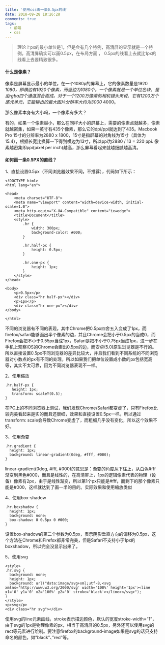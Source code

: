 ```yaml
---
title: '使用css画一条0.5px的线'
date: 2018-09-28 18:26:28
comments: true
tags: 
  - 前端
  - css
---
```


> 理论上px的最小单位是1，但是会有几个特例，高清屏的显示就是一个特例。高清屏确实可以画0.5px，在布局方面 ， 0.5px的线看上去就比1px的线看上去要精致很多。

<!-- more -->

#### 什么是像素？

像素是屏幕显示最小的单位，在一个1080p的屏幕上，它的像素数量是1920 *1080，即横边有1920个像素，而竖边为1080个。一个像素就是一个单位色块，是由rgba四个通道混合而成。对于一个1200万像素的相机镜头来说，它有1200万个感光单元，它能输出的最大图片分辨率大约为3000* 4000。

那么像素本身有大小吗，一个像素有多大？

有的，如果一个像素越小，那么在同样大小的屏幕上，需要的像素点就越多，像素就越密集，如果一英寸有435个像素，那么它的dpi/ppi就达到了435。Macbook Pro 15寸的分辨率为2880 x 1800，15寸是指屏幕的对角线为15寸（具体为15.4），根据长宽比换算一下得到横边为13寸，所以ppi为2880 / 13 = 220 ppi. 像素越密集即ppi(pixel per inch)越高，那么屏幕看起来就越细腻越高清。

#### 如何画一条0.5PX的直线？

1、直接设置0.5px（不同浏览器效果不同，不推荐），代码如下所示：

```
<!DOCTYPE html>
<html lang="en">

<head>
    <meta charset="UTF-8">
    <meta name="viewport" content="width=device-width, initial-scale=1.0">
    <meta http-equiv="X-UA-Compatible" content="ie=edge">
    <title>Document</title>
    <style>
        .hr {
            width: 300px;
            background-color: #000;
        }

        .hr.half-px {
            height: 0.5px;
        }

        .hr.one-px {
            height: 1px;
        }
    </style>
</head>

<body>
    <p>0.5px</p>
    <div class="hr half-px"></div>
    <p>1px</p>
    <div class="hr one-px"></div>
</body>

</html>
```

不同的浏览器有不同的表现，其中Chrome把0.5px四舍五入变成了1px，而firefox/safari能够画出半个像素的边，并且Chrome会把小于0.5px的当成0，而Firefox会把不小于0.55px当成1px，Safari是把不小于0.75px当成1px，进一步在手机上观察iOS的Chrome会画出0.5px的边，而安卓(5.0)原生浏览器是不行的。所以直接设置0.5px不同浏览器的差异比较大，并且我们看到不同系统的不同浏览器对小数点的px有不同的处理。所以如果我们把单位设置成小数的px包括宽高等，其实不太可靠，因为不同浏览器表现不一样。

2、使用缩放

```
.hr.half-px {
   height: 1px;
   transform: scaleY(0.5);
}
```

在PC上的不同浏览器上测试，我们发现Chrome/Safari都变虚了，只有Firefox比较完美看起来是实的而且还很细，效果和直接设置0.5px一样。所以通过transform: scale会导致Chrome变虚了，而粗细几乎没有变化，所以这个效果不好。

3、使用渐变

```
.hr.gradient {
  height: 1px;
  background: linear-gradient(0deg, #fff, #000);
}
```

linear-gradient(0deg, #fff, #000)的意思是：渐变的角度从下往上，从白色#fff渐变到黑色#000，而且是线性的，在高清屏上，1px的逻辑像素代表的物理（设备）像素有2px，由于是线性渐变，所以第1个px只能是#fff，而剩下的那个像素只能是#000，这样就达到了画一半的目的。实际效果和使用缩放类似

4、使用box-shadow

```
.hr.boxshadow {
  height: 1px;
  background: none;
  box-shadow: 0 0.5px 0 #000;
}
```

设置box-shadow的第二个参数为0.5px，表示阴影垂直方向的偏移为0.5px，这个方法在Chrome和Firefox都非常完美，但是Safari不支持小于1px的boxshadow，所以完全没显示出来了。

5、使用svg

```
<style>
.hr.svg {
  background: none;
  height: 1px;
  background: url("data:image/svg+xml;utf-8,<svg xmlns='http://www.w3.org/2000/svg' width='100%' height='1px'><line x1='0' y1='0' x2='100%' y2='0' stroke='black'></line></svg>");
}
</style>
<p>svg</p>
<div class="hr svg"></div>
```

使用svg的line元素画线，stroke表示描边颜色，默认的宽度stroke-width=”1”，由于svg的1px是物理像素的px，相当于高清屏的0.5px，另外还可以使用svg的rect等元素进行绘制。要注意firefox的background-image如果是svg的话只支持命名的颜色，如”black”、”red”等。